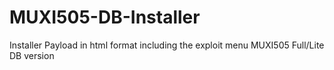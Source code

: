 # MUXI505-DB-Installer


Installer Payload in html format including the exploit menu MUXI505 Full/Lite DB version

